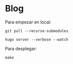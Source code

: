 # Blog

Para empezar en local:
```
git pull --recurse-submodules

hugo server --verbose --watch
```

Para desplegar:
```
make
```